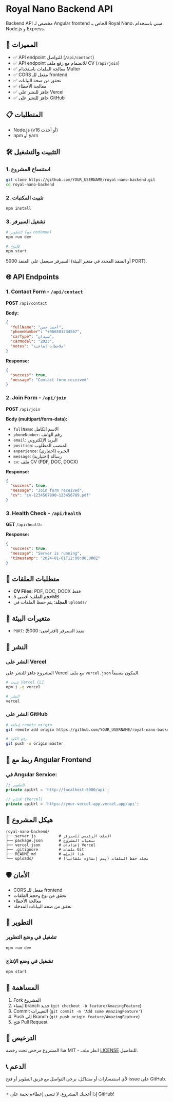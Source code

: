 # Royal Nano Backend API

Backend API مخصص لـ Angular frontend الخاص بـ Royal Nano، مبني باستخدام Node.js و Express.

## 🚀 المميزات

- ✅ API endpoint للتواصل (`/api/contact`)
- ✅ API endpoint للانضمام مع رفع ملف CV (`/api/join`)
- ✅ معالجة الملفات باستخدام Multer
- ✅ CORS مفعل للـ frontend
- ✅ تحقق من صحة البيانات
- ✅ معالجة الأخطاء
- ✅ جاهز للنشر على Vercel
- ✅ جاهز للنشر على GitHub

## 📋 المتطلبات

- Node.js (v16 أو أحدث)
- npm أو yarn

## 🛠️ التثبيت والتشغيل

### 1. استنساخ المشروع

```bash
git clone https://github.com/YOUR_USERNAME/royal-nano-backend.git
cd royal-nano-backend
```

### 2. تثبيت المكتبات

```bash
npm install
```

### 3. تشغيل السيرفر

```bash
# للتطوير (مع nodemon)
npm run dev

# للإنتاج
npm start
```

السيرفر سيعمل على المنفذ 5000 (أو المنفذ المحدد في متغير البيئة PORT).

## 🌐 API Endpoints

### 1. Contact Form - `/api/contact`

**POST** `/api/contact`

**Body:**

```json
{
  "fullName": "أحمد حسن",
  "phoneNumber": "+966501234567",
  "carType": "سيدان",
  "carModel": "2023",
  "notes": "ملاحظات إضافية"
}
```

**Response:**

```json
{
  "success": true,
  "message": "Contact form received"
}
```

### 2. Join Form - `/api/join`

**POST** `/api/join`

**Body (multipart/form-data):**

- `fullName`: الاسم الكامل
- `phoneNumber`: رقم الهاتف
- `email`: البريد الإلكتروني
- `position`: المنصب المطلوب
- `experience`: الخبرة (اختياري)
- `message`: رسالة (اختيارية)
- `cv`: ملف CV (PDF, DOC, DOCX)

**Response:**

```json
{
  "success": true,
  "message": "Join form received",
  "cv": "cv-1234567890-123456789.pdf"
}
```

### 3. Health Check - `/api/health`

**GET** `/api/health`

**Response:**

```json
{
  "success": true,
  "message": "Server is running",
  "timestamp": "2024-01-01T12:00:00.000Z"
}
```

## 📁 متطلبات الملفات

- **CV Files**: PDF, DOC, DOCX فقط
- **حجم الملف**: أقصى 5MB
- **المجلد**: يتم حفظ الملفات في `uploads/`

## 🔧 متغيرات البيئة

- `PORT`: منفذ السيرفر (افتراضي: 5000)

## 🚀 النشر

### النشر على Vercel

المشروع جاهز للنشر على Vercel مع ملف `vercel.json` المكون مسبقاً.

```bash
# تثبيت Vercel CLI
npm i -g vercel

# النشر
vercel
```

### النشر على GitHub

```bash
# إضافة remote origin
git remote add origin https://github.com/YOUR_USERNAME/royal-nano-backend.git

# رفع الكود
git push -u origin master
```

## 🔗 ربط مع Angular Frontend

### في Angular Service:

```typescript
// للتطوير
private apiUrl = 'http://localhost:5000/api';

// للإنتاج (Vercel)
private apiUrl = 'https://your-vercel-app.vercel.app/api';
```

## 📂 هيكل المشروع

```
royal-nano-backend/
├── server.js          # الملف الرئيسي للسيرفر
├── package.json       # تبعيات المشروع
├── vercel.json        # إعدادات Vercel
├── .gitignore         # ملفات Git
├── README.md          # هذا الملف
└── uploads/           # مجلد حفظ الملفات (يتم إنشاؤه تلقائياً)
```

## 🛡️ الأمان

- CORS مفعل للـ frontend
- تحقق من نوع وحجم الملفات
- معالجة الأخطاء
- تحقق من صحة البيانات المدخلة

## 📝 التطوير

### تشغيل في وضع التطوير

```bash
npm run dev
```

### تشغيل في وضع الإنتاج

```bash
npm start
```

## 🤝 المساهمة

1. Fork المشروع
2. إنشاء branch جديد (`git checkout -b feature/AmazingFeature`)
3. Commit التغييرات (`git commit -m 'Add some AmazingFeature'`)
4. Push إلى Branch (`git push origin feature/AmazingFeature`)
5. فتح Pull Request

## 📄 الترخيص

هذا المشروع مرخص تحت رخصة MIT - انظر ملف [LICENSE](LICENSE) للتفاصيل.

## 📞 الدعم

لأي استفسارات أو مشاكل، يرجى التواصل مع فريق التطوير أو فتح issue على GitHub.

---

⭐ إذا أعجبك المشروع، لا تنسى إعطاءه نجمة على GitHub!
